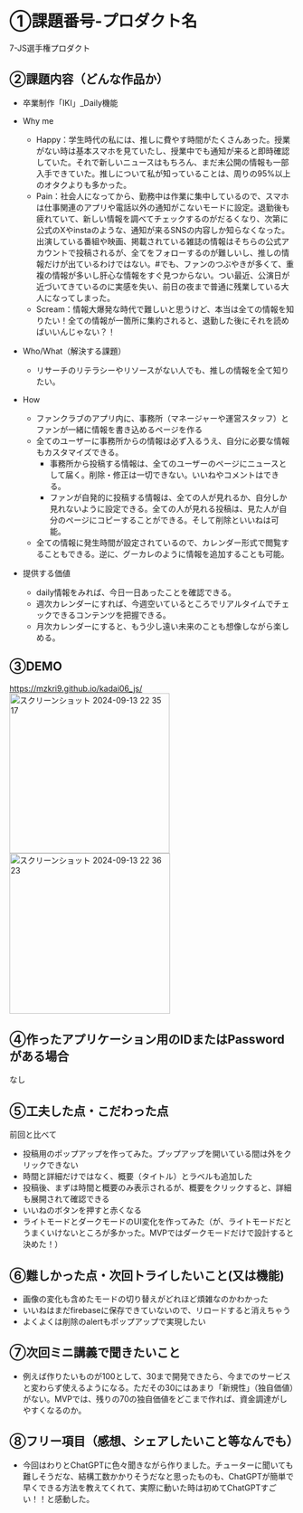 # ①課題番号-プロダクト名
7-JS選手権プロダクト

## ②課題内容（どんな作品か）
- 卒業制作「IKI」_Daily機能

- Why me
	- Happy：学生時代の私には、推しに費やす時間がたくさんあった。授業がない時は基本スマホを見ていたし、授業中でも通知が来ると即時確認していた。それで新しいニュースはもちろん、まだ未公開の情報も一部入手できていた。推しについて私が知っていることは、周りの95%以上のオタクよりも多かった。
	- Pain：社会人になってから、勤務中は作業に集中しているので、スマホは仕事関連のアプリや電話以外の通知がこないモードに設定。退勤後も疲れていて、新しい情報を調べてチェックするのがだるくなり、次第に公式のXやinstaのような、通知が来るSNSの内容しか知らなくなった。出演している番組や映画、掲載されている雑誌の情報はそちらの公式アカウントで投稿されるが、全てをフォローするのが難しいし、推しの情報だけが出ているわけではない。#でも、ファンのつぶやきが多くて、重複の情報が多いし肝心な情報をすぐ見つからない。つい最近、公演日が近づいてきているのに実感を失い、前日の夜まで普通に残業している大人になってしまった。
	- Scream：情報大爆発な時代で難しいと思うけど、本当は全ての情報を知りたい！全ての情報が一箇所に集約されると、退勤した後にそれを読めばいいんじゃない？！

- Who/What（解決する課題）
	- リサーチのリテラシーやリソースがない人でも、推しの情報を全て知りたい。

- How
	- ファンクラブのアプリ内に、事務所（マネージャーや運営スタッフ）とファンが一緒に情報を書き込めるページを作る
	- 全てのユーザーに事務所からの情報は必ず入るうえ、自分に必要な情報もカスタマイズできる。
		- 事務所から投稿する情報は、全てのユーザーのページにニュースとして届く。削除・修正は一切できない。いいねやコメントはできる。
		- ファンが自発的に投稿する情報は、全ての人が見れるか、自分しか見れないように設定できる。全ての人が見れる投稿は、見た人が自分のページにコピーすることができる。そして削除といいねは可能。
	- 全ての情報に発生時間が設定されているので、カレンダー形式で閲覧することもできる。逆に、グーカレのように情報を追加することも可能。

- 提供する価値
	- daily情報をみれば、今日一日あったことを確認できる。
	- 週次カレンダーにすれば、今週空いているところでリアルタイムでチェックできるコンテンツを把握できる。
	- 月次カレンダーにすると、もう少し遠い未来のことも想像しながら楽しめる。
	

## ③DEMO
https://mzkri9.github.io/kadai06_js/
<img width="283" alt="スクリーンショット 2024-09-13 22 35 17" src="https://github.com/user-attachments/assets/cef65219-ef91-4889-b535-7690c9cdcb7e">
<img width="284" alt="スクリーンショット 2024-09-13 22 36 23" src="https://github.com/user-attachments/assets/fc7421fa-6b60-490b-906f-764d258b51f9">

## ④作ったアプリケーション用のIDまたはPasswordがある場合
なし

## ⑤工夫した点・こだわった点
前回と比べて
- 投稿用のポップアップを作ってみた。プップアップを開いている間は外をクリックできない
- 時間と詳細だけではなく、概要（タイトル）とラベルも追加した
- 投稿後、まずは時間と概要のみ表示されるが、概要をクリックすると、詳細も展開されて確認できる
- いいねのボタンを押すと赤くなる
- ライトモードとダークモードのUI変化を作ってみた（が、ライトモードだとうまくいけないところが多かった。MVPではダークモードだけで設計すると決めた！）

## ⑥難しかった点・次回トライしたいこと(又は機能)
- 画像の変化も含めたモードの切り替えがどれほど煩雑なのかわかった
- いいねはまだfirebaseに保存できていないので、リロードすると消えちゃう
- よくよくは削除のalertもポップアップで実現したい

## ⑦次回ミニ講義で聞きたいこと
- 例えば作りたいものが100として、30まで開発できたら、今までのサービスと変わらず使えるようになる。ただその30にはあまり「新規性」（独自価値）がない。MVPでは、残りの70の独自価値をどこまで作れば、資金調達がしやすくなるのか。

## ⑧フリー項目（感想、シェアしたいこと等なんでも）
- 今回はわりとChatGPTに色々聞きながら作りました。チューターに聞いても難しそうだな、結構工数かかりそうだなと思ったものも、ChatGPTが簡単で早くできる方法を教えてくれて、実際に動いた時は初めてChatGPTすごい！！と感動した。
